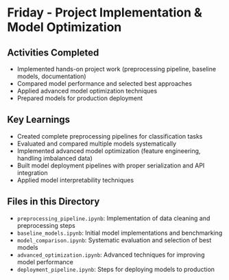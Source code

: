 # Friday - Project Implementation & Model Optimization

## Activities Completed

- Implemented hands-on project work (preprocessing pipeline, baseline models, documentation)
- Compared model performance and selected best approaches
- Applied advanced model optimization techniques
- Prepared models for production deployment

## Key Learnings

- Created complete preprocessing pipelines for classification tasks
- Evaluated and compared multiple models systematically
- Implemented advanced model optimization (feature engineering, handling imbalanced data)
- Built model deployment pipelines with proper serialization and API integration
- Applied model interpretability techniques

## Files in this Directory

- `preprocessing_pipeline.ipynb`: Implementation of data cleaning and preprocessing steps
- `baseline_models.ipynb`: Initial model implementations and benchmarking
- `model_comparison.ipynb`: Systematic evaluation and selection of best models
- `advanced_optimization.ipynb`: Advanced techniques for improving model performance
- `deployment_pipeline.ipynb`: Steps for deploying models to production
